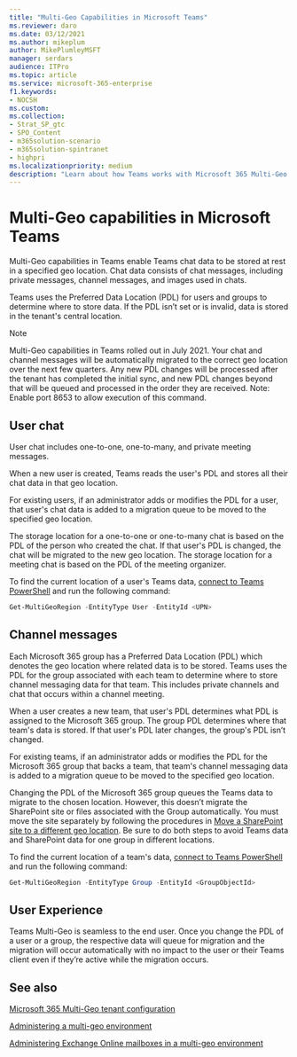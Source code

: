 ```yaml
---
title: "Multi-Geo Capabilities in Microsoft Teams"
ms.reviewer: daro
ms.date: 03/12/2021
ms.author: mikeplum
author: MikePlumleyMSFT
manager: serdars
audience: ITPro
ms.topic: article
ms.service: microsoft-365-enterprise
f1.keywords:
- NOCSH
ms.custom: 
ms.collection: 
- Strat_SP_gtc
- SPO_Content
- m365solution-scenario
- m365solution-spintranet
- highpri
ms.localizationpriority: medium
description: "Learn about how Teams works with Microsoft 365 Multi-Geo."
---
```


# Multi-Geo capabilities in Microsoft Teams

Multi-Geo capabilities in Teams enable Teams chat data to be stored at rest in a specified geo location. Chat data consists of chat messages, including private messages, channel messages, and images used in chats.

Teams uses the Preferred Data Location (PDL) for users and groups to determine where to store data. If the PDL isn’t set or is invalid, data is stored in the tenant's central location.

> [!NOTE]
> Multi-Geo capabilities in Teams rolled out in July 2021. Your chat and channel messages will be automatically migrated to the correct geo location over the next few quarters. Any new PDL changes will be processed after the tenant has completed the initial sync, and new PDL changes beyond that will be queued and processed in the order they are received.
> Note: Enable port 8653 to allow execution of this command.

## User chat

User chat includes one-to-one, one-to-many, and private meeting messages.

When a new user is created, Teams reads the user's PDL and stores all their chat data in that geo location.

For existing users, if an administrator adds or modifies the PDL for a user, that user's chat data is added to a migration queue to be moved to the specified geo location.

The storage location for a one-to-one or one-to-many chat is based on the PDL of the person who created the chat. If that user's PDL is changed, the chat will be migrated to the new geo location. The storage location for a meeting chat is based on the PDL of the meeting organizer.

To find the current location of a user's Teams data, [connect to Teams PowerShell](/powershell/module/teams/connect-microsoftteams) and run the following command:

```PowerShell
Get-MultiGeoRegion -EntityType User -EntityId <UPN>
```

## Channel messages

Each Microsoft 365 group has a Preferred Data Location (PDL) which denotes the geo location where related data is to be stored. Teams uses the PDL for the group associated with each team to determine where to store channel messaging data for that team. This includes private channels and chat that occurs within a channel meeting.

When a user creates a new team, that user's PDL determines what PDL is assigned to the Microsoft 365 group. The group PDL determines where that team's data is stored. If that user's PDL later changes, the group's PDL isn’t changed.

For existing teams, if an administrator adds or modifies the PDL for the Microsoft 365 group that backs a team, that team's channel messaging data is added to a migration queue to be moved to the specified geo location.

Changing the PDL of the Microsoft 365 group queues the Teams data to migrate to the chosen location. However, this doesn’t migrate the SharePoint site or files associated with the Group automatically. You must move the site separately by following the procedures in [Move a SharePoint site to a different geo location](/microsoft-365/enterprise/move-sharepoint-between-geo-locations). Be sure to do both steps to avoid Teams data and SharePoint data for one group in different locations.

To find the current location of a team's data, [connect to Teams PowerShell](/powershell/module/teams/connect-microsoftteams) and run the following command:

```PowerShell
Get-MultiGeoRegion -EntityType Group -EntityId <GroupObjectId>
```

## User Experience

Teams Multi-Geo is seamless to the end user. Once you change the PDL of a user or a group, the respective data will queue for migration and the migration will occur automatically with no impact to the user or their Teams client even if they’re active while the migration occurs.

## See also

[Microsoft 365 Multi-Geo tenant configuration](/microsoft-365/enterprise/multi-geo-tenant-configuration)

[Administering a multi-geo environment](administering-a-multi-geo-environment.md)

[Administering Exchange Online mailboxes in a multi-geo environment](administering-exchange-online-multi-geo.md)
